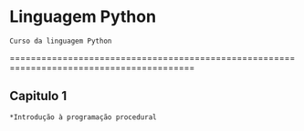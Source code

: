 # Linguagem Python
    Curso da linguagem Python
=========================================================================================
## Capitulo 1
    *Introdução à programação procedural
